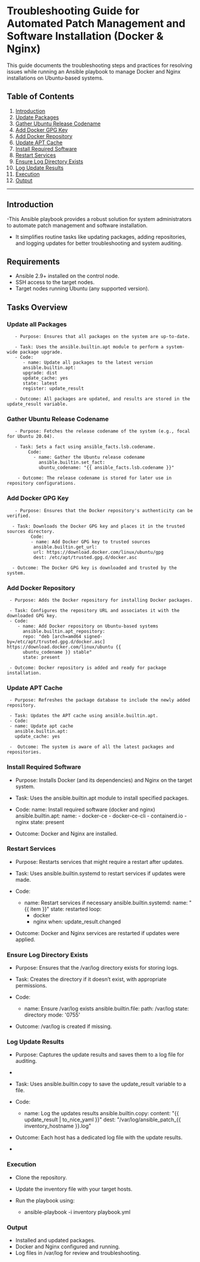# Troubleshooting Guide for Automated Patch Management and Software Installation (Docker & Nginx)

This guide documents the troubleshooting steps and practices for resolving issues while running an Ansible playbook to manage Docker and Nginx installations on Ubuntu-based systems.

## Table of Contents

1. [Introduction](#1-introduction)
2. [ Update Packages](#2-update-packages)
3. [Gather Ubuntu Release Codename](#3-gather-ubuntu-release-codename)
4. [Add Docker GPG Key](#4-add-rocker-gpg-key)
5. [Add Docker Repository](#5-add-docker-repository)
6. [Update APT Cache](#6-update-apt-cache)
7. [Install Required Software](#7-install-required-software)
8. [Restart Services](#8-restart-services)
9. [Ensure Log Directory Exists](#9-ensure-log-directory-exists)
10. [Log Update Results](#10-log-update-results)
11. [Execution](#11-execution)
12. [Output](#12-output)
---

## Introduction
-This Ansible playbook provides a robust solution for system administrators to automate patch management and software installation. 
- It simplifies routine tasks like updating packages, adding repositories, and logging updates for better troubleshooting and system auditing.

## Requirements
- Ansible 2.9+ installed on the control node.
- SSH access to the target nodes.
- Target nodes running Ubuntu (any supported version).

## Tasks Overview

### Update all Packages
       - Purpose: Ensures that all packages on the system are up-to-date.
       
       - Task: Uses the ansible.builtin.apt module to perform a system-wide package upgrade.
       - Code:
          - name: Update all packages to the latest version
          ansible.builtin.apt:
          upgrade: dist
          update_cache: yes
          state: latest
          register: update_result
          
       - Outcome: All packages are updated, and results are stored in the update_result variable.

### Gather Ubuntu Release Codename
       - Purpose: Fetches the release codename of the system (e.g., focal for Ubuntu 20.04).
       
       - Task: Sets a fact using ansible_facts.lsb.codename.
            Code:
              - name: Gather the Ubuntu release codename
                ansible.builtin.set_fact:
                ubuntu_codename: "{{ ansible_facts.lsb.codename }}"
                
        - Outcome: The release codename is stored for later use in repository configurations.
### Add Docker GPG Key
       - Purpose: Ensures that the Docker repository's authenticity can be verified.
       
      - Task: Downloads the Docker GPG key and places it in the trusted sources directory.
             Code:
             - name: Add Docker GPG key to trusted sources
              ansible.builtin.get_url:
              url: https://download.docker.com/linux/ubuntu/gpg
              dest: /etc/apt/trusted.gpg.d/docker.asc
              
      - Outcome: The Docker GPG key is downloaded and trusted by the system.

### Add Docker Repository
     - Purpose: Adds the Docker repository for installing Docker packages.
     
     - Task: Configures the repository URL and associates it with the downloaded GPG key.
     - Code:
        - name: Add Docker repository on Ubuntu-based systems
          ansible.builtin.apt_repository:
          repo: "deb [arch=amd64 signed-by=/etc/apt/trusted.gpg.d/docker.asc] https://download.docker.com/linux/ubuntu {{ 
          ubuntu_codename }} stable"
          state: present
          
     - Outcome: Docker repository is added and ready for package installation.

### Update APT Cache
     - Purpose: Refreshes the package database to include the newly added repository.
     
     - Task: Updates the APT cache using ansible.builtin.apt.
     - Code:
     - name: Update apt cache
       ansible.builtin.apt:
       update_cache: yes
       
     -  Outcome: The system is aware of all the latest packages and repositories.
### Install Required Software

- Purpose: Installs Docker (and its dependencies) and Nginx on the target system.
- Task: Uses the ansible.builtin.apt module to install specified packages.
- Code:
   name: Install required software (docker and nginx)
   ansible.builtin.apt:
    name:
      - docker-ce
      - docker-ce-cli
      - containerd.io
      - nginx
    state: present
  
- Outcome: Docker and Nginx are installed.
### Restart Services

- Purpose: Restarts services that might require a restart after updates.
- Task: Uses ansible.builtin.systemd to restart services if updates were made.
- Code:
    - name: Restart services if necessary
      ansible.builtin.systemd:
        name: "{{ item }}"
        state: restarted
      loop:
       - docker
       - nginx
      when: update_result.changed

- Outcome: Docker and Nginx services are restarted if updates were applied.

### Ensure Log Directory Exists
- Purpose: Ensures that the /var/log directory exists for storing logs.
- Task: Creates the directory if it doesn’t exist, with appropriate permissions.
- Code:
  - name: Ensure /var/log exists
    ansible.builtin.file:
       path: /var/log
       state: directory
       mode: '0755'
    
 - Outcome: /var/log is created if missing.

### Log Update Results
- Purpose: Captures the update results and saves them to a log file for auditing.
- 
- Task: Uses ansible.builtin.copy to save the update_result variable to a file.
- Code:
   - name: Log the updates results
     ansible.builtin.copy:
      content: "{{ update_result | to_nice_yaml }}"
      dest: "/var/log/ansible_patch_{{ inventory_hostname }}.log"
     
- Outcome: Each host has a dedicated log file with the update results.
- 
### Execution
- Clone the repository.
- Update the inventory file with your target hosts.
  
- Run the playbook using:
   - ansible-playbook -i inventory playbook.yml
     
### Output
- Installed and updated packages.
- Docker and Nginx configured and running.
- Log files in /var/log for review and troubleshooting.

